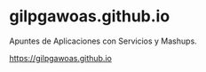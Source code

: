 # gilpgawoas.github.io
Apuntes de Aplicaciones con Servicios y Mashups.

https://gilpgawoas.github.io